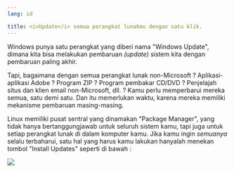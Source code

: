 ```yaml
---
lang: id

title: <i>Update</i> semua perangkat lunakmu dengan satu klik.
---
```


Windows punya satu perangkat yang diberi nama "Windows Update", dimana kita bisa melakukan pembaruan <i>(update)</i> sistem kita dengan pembaruan paling akhir.

Tapi, bagaimana dengan semua perangkat lunak non-Microsoft ? Aplikasi-aplikasi Adobe ? Program ZIP ? Program pembakar CD/DVD ? Penjelajah situs dan klien email non-Microsoft, dll. ? Kamu perlu memperbarui mereka semua, satu demi satu. Dan itu memerlukan waktu, karena mereka memiliki mekanisme pembaruan masing-masing.

Linux memiliki pusat sentral yang dinamakan "Package Manager", yang tidak hanya bertanggungjawab untuk seluruh sistem kamu, tapi juga untuk setiap perangkat lunak di dalam komputer kamu. Jika kamu ingin <i>semuanya</i> selalu terbaharui, satu hal yang harus kamu lakukan hanyalah menekan tombol "Install Updates" seperti di bawah :

<img src="Images/global_update.png" />




